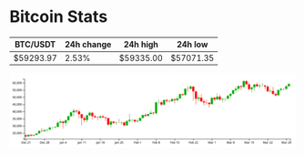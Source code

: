 # Bitcoin Stats

BTC/USDT|24h change|24h high|24h low|
|---|---|---|---|
|$59293.97|2.53%|$59335.00|$57071.35|

<img src="./chart.svg">
